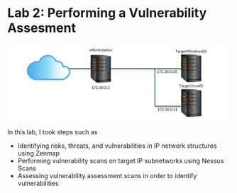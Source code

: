 # Lab 2: Performing a Vulnerability Assesment

<p align = "center">
<img src = "https://github.com/Ttokkime/Lab-2/blob/439648fd216411c651c7f8b93319827016534dc8/Lab%202%20topology.png">
</p>

In this lab, I took steps such as 
* Identifying risks, threats, and vulnerabilities in IP network structures using Zenmap
* Performing vulnerability scans on target IP subnetworks using Nessus Scans
* Assessing vulnerability assessment scans in order to identify vulnerabilities
